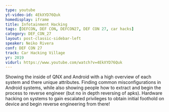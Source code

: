 ```yaml
---
type: youtube
yt-video-id: 4EkXYD76Quk
homedisplay: iframe
title: Infotainment Hacking
tags: [DEFCON, DEF CON, DEFCON27, DEF CON 27, car hacks]
category: DEF_CON_27
layout: post-classic-sidebar-left
speaker: Neiko Rivera
conf: DEF CON 27
track: Car Hacking Village
yr: 2019
vidurl: https://www.youtube.com/watch?v=4EkXYD76Quk
---
```

Showing the inside of QNX and Android with a high overview of each system and there unique attributes. Finding common misconfigurations in Android systems, while also showing people how to extract and begin the process to reverse engineer (but no in depth reversing of apks).
Hardware hacking on systems to gain escalated privileges to obtain initial foothold on device and begin reverse engineering from there!